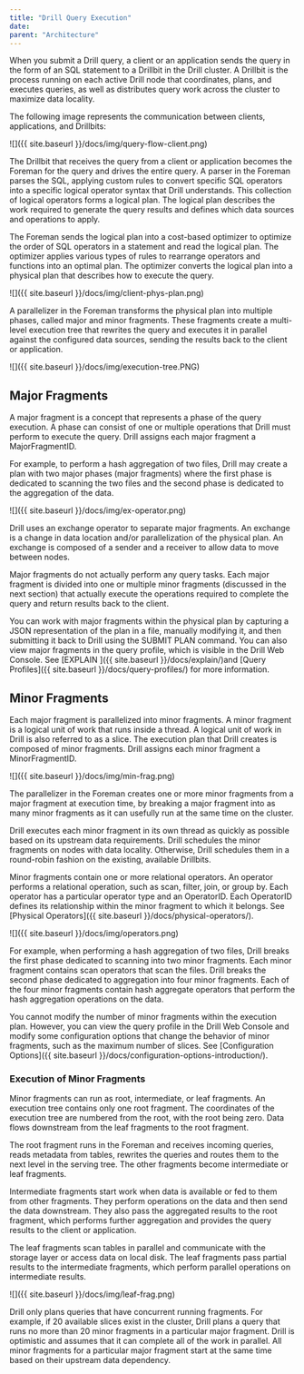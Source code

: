 ```yaml
---
title: "Drill Query Execution"
date:  
parent: "Architecture"
---
```


When you submit a Drill query, a client or an application sends the query in the form of an SQL statement to a Drillbit in the Drill cluster. A Drillbit is the process running on each active Drill node that coordinates, plans, and executes queries, as well as distributes query work across the cluster to maximize data locality.

The following image represents the communication between clients, applications, and Drillbits:

![]({{ site.baseurl }}/docs/img/query-flow-client.png)

The Drillbit that receives the query from a client or application becomes the Foreman for the query and drives the entire query. A parser in the Foreman parses the SQL, applying custom rules to convert specific SQL operators into a specific logical operator syntax that Drill understands. This collection of logical operators forms a logical plan. The logical plan describes the work required to generate the query results and defines which data sources and operations to apply.

The Foreman sends the logical plan into a cost-based optimizer to optimize the order of SQL operators in a statement and read the logical plan. The optimizer applies various types of rules to rearrange operators and functions into an optimal plan. The optimizer converts the logical plan into a physical plan that describes how to execute the query.

![]({{ site.baseurl }}/docs/img/client-phys-plan.png)

A parallelizer in the Foreman transforms the physical plan into multiple phases, called major and minor fragments. These fragments create a multi-level execution tree that rewrites the query and executes it in parallel against the configured data sources, sending the results back to the client or application.

![]({{ site.baseurl }}/docs/img/execution-tree.PNG)  


## Major Fragments
A major fragment is a concept that represents a phase of the query execution. A phase can consist of one or multiple operations that Drill must perform to execute the query. Drill assigns each major fragment a MajorFragmentID.

For example, to perform a hash aggregation of two files, Drill may create a plan with two major phases (major fragments) where the first phase is dedicated to scanning the two files and the second phase is dedicated to the aggregation of the data.  

![]({{ site.baseurl }}/docs/img/ex-operator.png)

Drill uses an exchange operator to separate major fragments. An exchange is a change in data location and/or parallelization of the physical plan. An exchange is composed of a sender and a receiver to allow data to move between nodes. 

Major fragments do not actually perform any query tasks. Each major fragment is divided into one or multiple minor fragments (discussed in the next section) that actually execute the operations required to complete the query and return results back to the client.

You can work with major fragments within the physical plan by capturing a JSON representation of the plan in a file, manually modifying it, and then submitting it back to Drill using the SUBMIT PLAN command. You can also view major fragments in the query profile, which is visible in the Drill Web Console. See [EXPLAIN ]({{ site.baseurl }}/docs/explain/)and [Query Profiles]({{ site.baseurl }}/docs/query-profiles/) for more information.

## Minor Fragments
Each major fragment is parallelized into minor fragments. A minor fragment is a logical unit of work that runs inside a thread. A logical unit of work in Drill is also referred to as a slice. The execution plan that Drill creates is composed of minor fragments. Drill assigns each minor fragment a MinorFragmentID.  

![]({{ site.baseurl }}/docs/img/min-frag.png)

The parallelizer in the Foreman creates one or more minor fragments from a major fragment at execution time, by breaking a major fragment into as many minor fragments as it can usefully run at the same time on the cluster.

Drill executes each minor fragment in its own thread as quickly as possible based on its upstream data requirements. Drill schedules the minor fragments on nodes with data locality. Otherwise, Drill schedules them in a round-robin fashion on the existing, available Drillbits.

Minor fragments contain one or more relational operators. An operator performs a relational operation, such as scan, filter, join, or group by. Each operator has a particular operator type and an OperatorID. Each OperatorID defines its relationship within the minor fragment to which it belongs. See [Physical Operators]({{ site.baseurl }}/docs/physical-operators/).

![]({{ site.baseurl }}/docs/img/operators.png)

For example, when performing a hash aggregation of two files, Drill breaks the first phase dedicated to scanning into two minor fragments. Each minor fragment contains scan operators that scan the files. Drill breaks the second phase dedicated to aggregation into four minor fragments. Each of the four minor fragments contain hash aggregate operators that perform the hash  aggregation operations on the data. 

You cannot modify the number of minor fragments within the execution plan. However, you can view the query profile in the Drill Web Console and modify some configuration options that change the behavior of minor fragments, such as the maximum number of slices. See [Configuration Options]({{ site.baseurl }}/docs/configuration-options-introduction/).

### Execution of Minor Fragments
Minor fragments can run as root, intermediate, or leaf fragments. An execution tree contains only one root fragment. The coordinates of the execution tree are numbered from the root, with the root being zero. Data flows downstream from the leaf fragments to the root fragment.
 
The root fragment runs in the Foreman and receives incoming queries, reads metadata from tables, rewrites the queries and routes them to the next level in the serving tree. The other fragments become intermediate or leaf fragments.  

Intermediate fragments start work when data is available or fed to them from other fragments. They perform operations on the data and then send the data downstream. They also pass the aggregated results to the root fragment, which performs further aggregation and provides the query results to the client or application.

The leaf fragments scan tables in parallel and communicate with the storage layer or access data on local disk. The leaf fragments pass partial results to the intermediate fragments, which perform parallel operations on intermediate results.  

![]({{ site.baseurl }}/docs/img/leaf-frag.png)    

Drill only plans queries that have concurrent running fragments. For example, if 20 available slices exist in the cluster, Drill plans a query that runs no more than 20 minor fragments in a particular major fragment. Drill is optimistic and assumes that it can complete all of the work in parallel. All minor fragments for a particular major fragment start at the same time based on their upstream data dependency.

